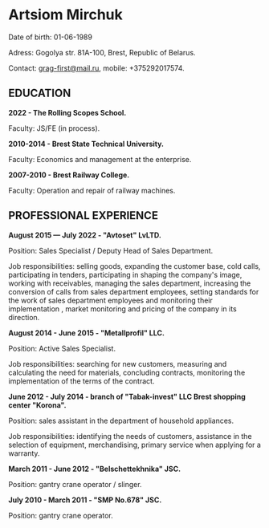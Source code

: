 # Artsiom Mirchuk

Date of birth: 01-06-1989

Adress: Gogolya str. 81A-100,
Brest, Republic of Belarus.

Contact: grag-first@mail.ru,
mobile: +375292017574.

## EDUCATION

**2022 - The Rolling Scopes School.**


Faculty: JS/FE (in process).


**2010-2014 - Brest State Technical University.**


Faculty: Economics and management at the enterprise.


**2007-2010 - Brest Railway College.**


Faculty: Operation and repair of railway machines.

## PROFESSIONAL EXPERIENCE

**August 2015 — July 2022 - "Avtoset" LvLTD.**

Position: Sales Specialist / Deputy Head of Sales Department.

Job responsibilities: selling goods, expanding the customer base, cold calls, participating in tenders, participating in shaping the company's image, working with receivables, managing the sales department, increasing the conversion of calls from sales department employees, setting standards for the work of sales department employees and monitoring their implementation , market monitoring and pricing of the company in its direction.


**August 2014 - June 2015 - "Metallprofil" LLC.**

Position: Active Sales Specialist.

Job responsibilities: searching for new customers, measuring and calculating the need for materials, concluding contracts, monitoring the implementation of the terms of the contract.


**June 2012 - July 2014 - branch of "Tabak-invest" LLC  Brest shopping center "Korona".**

Position: sales assistant in the department of household appliances.

Job responsibilities: identifying the needs of customers, assistance in the selection of equipment, merchandising, primary service when applying for a warranty.


**March 2011 - June 2012 - "Belschettekhnika" JSC.**

Position: gantry crane operator / slinger.


**July 2010 - March 2011 - "SMP No.678" JSC.**

Position: gantry crane operator.
